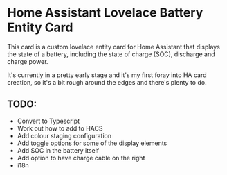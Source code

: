 # Home Assistant Lovelace Battery Entity Card

This card is a custom lovelace entity card for Home Assistant that displays the state of a battery, including
the state of charge (SOC), discharge and charge power.

It's currently in a pretty early stage and it's my first foray into HA card creation, so it's a bit rough around the 
edges and there's plenty to do.

## TODO:

* Convert to Typescript
* Work out how to add to HACS
* Add colour staging configuration
* Add toggle options for some of the display elements
* Add SOC in the battery itself
* Add option to have charge cable on the right
* i18n
